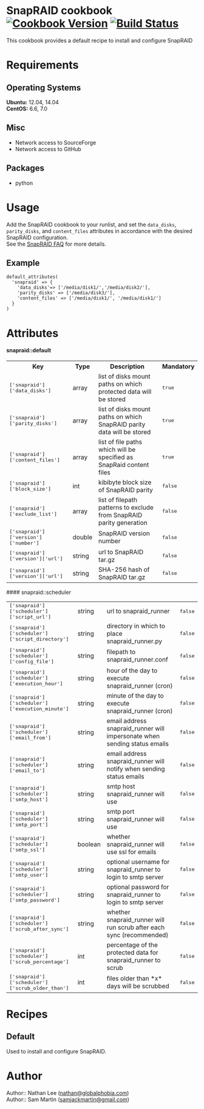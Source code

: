 # SnapRAID cookbook [![Cookbook Version](http://img.shields.io/cookbook/v/snapraid.svg)](https://supermarket.chef.io/cookbooks/snapraid) [![Build Status](https://travis-ci.org/X0nic/chef-snapraid.svg)](https://travis-ci.org/X0nic/chef-snapraid)
This cookbook provides a default recipe to install and configure SnapRAID

# Requirements
## Operating Systems
**Ubuntu:** 12.04, 14.04  
**CentOS:** 6.6, 7.0

## Misc
 * Network access to SourceForge
 * Network access to GitHub

## Packages
 * python
# Usage
Add the SnapRAID cookbook to your runlist, and set the `data_disks`, `parity_disks`, and `content_files` attributes in accordance with the desired SnapRAID configuration.   
See the [SnapRAID FAQ](http://snapraid.sourceforge.net/faq.html) for more details.

## Example

```
default_attributes(  
  'snapraid' => {  
    'data_disks'=> ['/media/disk1/','/media/disk2/'],  
    'parity_disks' => ['/media/disk3/'],  
    'content_files' => ['/media/disk1/', '/media/disk1/']  
  }  
)
```

# Attributes
#### snapraid::default
<table>
  <tr>
    <th>Key</th>
    <th>Type</th>
    <th>Description</th>
    <th>Mandatory</th>
  </tr>
  <tr>
    <td><tt>['snapraid']['data_disks']</tt></td>
    <td>array</td>
    <td>list of disks mount paths on which protected data will be stored</td>
    <td><tt>true</tt></td>
  </tr>
  <tr>
    <td><tt>['snapraid']['parity_disks']</tt></td>
    <td>array</td>
    <td>list of disks mount paths on which SnapRAID parity data will be stored</td>
    <td><tt>true</tt></td>
  </tr>
   <tr>
    <td><tt>['snapraid']['content_files']</tt></td>
    <td>array</td>
    <td>list of file paths which will be specified as SnapRaid content files</td>
    <td><tt>true</tt></td>
  </tr>
  <tr>
    <td><tt>['snapraid']['block_size']</tt></td>
    <td>int</td>
    <td>kibibyte block size of SnapRAID parity</td>
    <td><tt>false</tt></td>
  </tr>
  <tr>
    <td><tt>['snapraid']['exclude_list']</tt></td>
    <td>array</td>
    <td>list of filepath patterns to exclude from SnapRAID parity generation</td>
    <td><tt>false</tt></td>
  </tr>
  <tr>
    <td><tt>['snapraid']['version']['number']</tt></td>
    <td>double</td>
    <td>SnapRAID version number</td>
    <td><tt>false</tt></td>
  </tr>
  <tr>
    <td><tt>['snapraid']['version']['url']</tt></td>
    <td>string</td>
    <td>url to SnapRAID tar.gz</td>
    <td><tt>false</tt></td>
  </tr>
  <tr>
    <td><tt>['snapraid']['version']['url']</tt></td>
    <td>string</td>
    <td>SHA-256 hash of SnapRAID tar.gz</td>
    <td><tt>false</tt></td>
  </tr>
</table>
#### snapraid::scheduler
<table>
  <tr>
  <td><tt>['snapraid']['scheduler']['script_url']</tt></td>
  <td>string</td>
  <td>url to snapraid_runner</td>
  <td><tt>false</tt></td>
</tr>
<tr>
  <td><tt>['snapraid']['scheduler']['script_directory']</tt></td>
  <td>string</td>
  <td>directory in which to place snapraid_runner.py</td>
  <td><tt>false</tt></td>
</tr>
<tr>
  <td><tt>['snapraid']['scheduler']['config_file']</tt></td>
  <td>string</td>
  <td>filepath to snapraid_runner.conf</td>
  <td><tt>false</tt></td>
</tr>
<tr>
  <td><tt>['snapraid']['scheduler']['execution_hour']</tt></td>
  <td>string</td>
  <td>hour of the day to execute snapraid_runner (cron)</td>
  <td><tt>false</tt></td>
</tr>
<tr>
  <td><tt>['snapraid']['scheduler']['execution_minute']</tt></td>
  <td>string</td>
  <td>minute of the day to execute snapraid_runner (cron)</td>
  <td><tt>false</tt></td>
</tr>
<tr>
  <td><tt>['snapraid']['scheduler']['email_from']</tt></td>
  <td>string</td>
  <td>email address snapraid_runner will impersonate when sending status emails</td>
  <td><tt>false</tt></td>
</tr>
<tr>
  <td><tt>['snapraid']['scheduler']['email_to']</tt></td>
  <td>string</td>
  <td>email address snapraid_runner will notify when sending status emails</td>
  <td><tt>false</tt></td>
</tr>
<tr>
  <td><tt>['snapraid']['scheduler']['smtp_host']</tt></td>
  <td>string</td>
  <td>smtp host snapraid_runner will use</td>
  <td><tt>false</tt></td>
</tr>
<tr>
  <td><tt>['snapraid']['scheduler']['smtp_port']</tt></td>
  <td>string</td>
  <td>smtp port snapraid_runner will use</td>
  <td><tt>false</tt></td>
</tr>
<tr>
  <td><tt>['snapraid']['scheduler']['smtp_ssl']</tt></td>
  <td>boolean</td>
  <td>whether snapraid_runner will use ssl for emails</td>
  <td><tt>false</tt></td>
</tr>
<tr>
  <td><tt>['snapraid']['scheduler']['smtp_user']</tt></td>
  <td>string</td>
  <td>optional username for snapraid_runner to login to smtp server</td>
  <td><tt>false</tt></td>
</tr>
<tr>
  <td><tt>['snapraid']['scheduler']['smtp_password']</tt></td>
  <td>string</td>
  <td>optional password for snapraid_runner to login to smtp server</td>
  <td><tt>false</tt></td>
</tr>
<tr>
  <td><tt>['snapraid']['scheduler']['scrub_after_sync']</tt></td>
  <td>string</td>
  <td>whether snapraid_runner will run scrub after each sync (recommended)</td>
  <td><tt>false</tt></td>
</tr>
<tr>
  <td><tt>['snapraid']['scheduler']['scrub_percentage']</tt></td>
  <td>int</td>
  <td>percentage of the protected data for snapraid_runner to scrub</td>
  <td><tt>false</tt></td>
</tr>
<tr>
  <td><tt>['snapraid']['scheduler']['scrub_older_than']</tt></td>
  <td>int</td>
  <td>files older than *x* days will be scrubbed</td>
  <td><tt>false</tt></td>
</tr>
</table>

# Recipes
## Default 
Used to install and configure SnapRAID.

# Author

Author:: Nathan Lee (<nathan@globalphobia.com>)  
Author:: Sam Martin (<samjackmartin@gmail.com>)